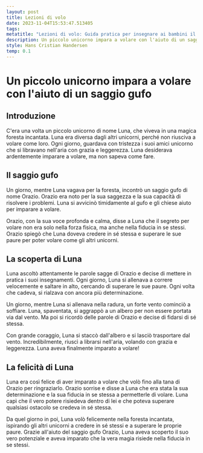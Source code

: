 ```yaml
---
layout: post
title: Lezioni di volo
date: 2023-11-04T15:53:47.513405
tags: 
metatitle: "Lezioni di volo: Guida pratica per insegnare ai bambini il valore del coraggio e della determinazione"
description: Un piccolo unicorno impara a volare con l'aiuto di un saggio gufo. Scopri la storia di Luna, un unicorno diverso dagli altri che desidera ardentemente imparare a volare. Con l'aiuto del saggio gufo Orazio, Luna scopre che il segreto per volare risiede nella fiducia in se stessa e nella determinazione. Un racconto magico che insegna ai bambini l'importanza di credere in sé stessi e superare le proprie paure. Scopri il vero potenziale di Luna e la magia della fiducia in se stessi nella foresta incantata.
style: Hans Cristian Handersen
temp: 0.1
---
```

# Un piccolo unicorno impara a volare con l'aiuto di un saggio gufo

## Introduzione

C'era una volta un piccolo unicorno di nome Luna, che viveva in una magica foresta incantata. Luna era diversa dagli altri unicorni, perché non riusciva a volare come loro. Ogni giorno, guardava con tristezza i suoi amici unicorno che si libravano nell'aria con grazia e leggerezza. Luna desiderava ardentemente imparare a volare, ma non sapeva come fare.

## Il saggio gufo

Un giorno, mentre Luna vagava per la foresta, incontrò un saggio gufo di nome Orazio. Orazio era noto per la sua saggezza e la sua capacità di risolvere i problemi. Luna si avvicinò timidamente al gufo e gli chiese aiuto per imparare a volare.

Orazio, con la sua voce profonda e calma, disse a Luna che il segreto per volare non era solo nella forza fisica, ma anche nella fiducia in se stessi. Orazio spiegò che Luna doveva credere in sé stessa e superare le sue paure per poter volare come gli altri unicorni.

## La scoperta di Luna

Luna ascoltò attentamente le parole sagge di Orazio e decise di mettere in pratica i suoi insegnamenti. Ogni giorno, Luna si allenava a correre velocemente e saltare in alto, cercando di superare le sue paure. Ogni volta che cadeva, si rialzava con ancora più determinazione.

Un giorno, mentre Luna si allenava nella radura, un forte vento cominciò a soffiare. Luna, spaventata, si aggrappò a un albero per non essere portata via dal vento. Ma poi si ricordò delle parole di Orazio e decise di fidarsi di sé stessa.

Con grande coraggio, Luna si staccò dall'albero e si lasciò trasportare dal vento. Incredibilmente, riuscì a librarsi nell'aria, volando con grazia e leggerezza. Luna aveva finalmente imparato a volare!

## La felicità di Luna

Luna era così felice di aver imparato a volare che volò fino alla tana di Orazio per ringraziarlo. Orazio sorrise e disse a Luna che era stata la sua determinazione e la sua fiducia in se stessa a permetterle di volare. Luna capì che il vero potere risiedeva dentro di lei e che poteva superare qualsiasi ostacolo se credeva in sé stessa.

Da quel giorno in poi, Luna volò felicemente nella foresta incantata, ispirando gli altri unicorni a credere in sé stessi e a superare le proprie paure. Grazie all'aiuto del saggio gufo Orazio, Luna aveva scoperto il suo vero potenziale e aveva imparato che la vera magia risiede nella fiducia in se stessi.

        